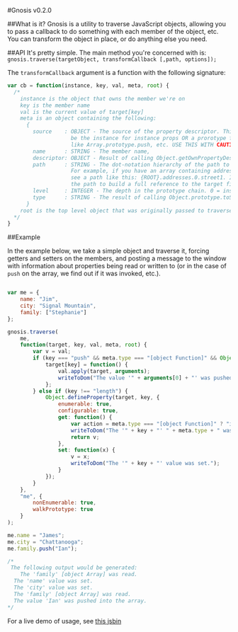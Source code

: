 #Gnosis v0.2.0

##What is it?
Gnosis is a utility to traverse JavaScript objects, allowing you to pass a callback to do something with each member of the object, etc. You can transform the object in place, or do anything else you need.

##API
It's pretty simple. The main method you're concerned with is: `gnosis.traverse(targetObject, transformCallback [,path, options]);`

The `transformCallback` argument is a function with the following signature: 

```javascript
var cb = function(instance, key, val, meta, root) {
  /*
    instance is the object that owns the member we're on
    key is the member name
    val is the current value of target[key]
    meta is an object containing the following:
      {
        source    : OBJECT - The source of the property descriptor. This could
                    be the instance for instance props OR a prorotype for things
                    like Array.prototype.push, etc. USE THIS WITH CAUTION!
        name      : STRING - The member name,
        descriptor: OBJECT - Result of calling Object.getOwnPropertyDescriptor(source, name),
        path      : STRING - The dot-notation hierarchy of the path to the member.
                    For example, if you have an array containing address objects, you might
                    see a path like this: {ROOT}.addresses.0.street1. It's possible to use
                    the path to build a full reference to the target field from the root
        level     : INTEGER - The depth in the prototype chain. 0 = instance, 1 first prototype, etc.
        type      : STRING - The result of calling Object.prototype.toString.call(instance[key]);
      }
    root is the top level object that was originally passed to traverse as the target.
  */
}
```

##Example

In the example below, we take a simple object and traverse it, forcing getters and setters on the members, and posting a message to the window with information about properties being read or written to (or in the case of `push` on the array, we find out if it was invoked, etc.).

```javascript

var me = {
    name: "Jim",
    city: "Signal Mountain",
    family: ["Stephanie"]
};

gnosis.traverse(
    me,
    function(target, key, val, meta, root) {
        var v = val;
        if (key === "push" && meta.type === "[object Function]" && Object.prototype.toString.call(target) === "[object Array]") {
            target[key] = function() {
                val.apply(target, arguments);
                writeToDom("The value '" + arguments[0] + "' was pushed into the array.");
            };
        } else if (key !== "length") {
            Object.defineProperty(target, key, {
                enumerable: true,
                configurable: true,
                get: function() {
                    var action = meta.type === "[object Function]" ? "invoked" : "read";
                    writeToDom("The '" + key + "' " + meta.type + " was " + action + ".");
                    return v;
                },
                set: function(x) {
                    v = x;
                    writeToDom("The '" + key + "' value was set.");
                }
            });
        }
    },
    "me", {
        nonEnumerable: true,
        walkPrototype: true
    }
);

me.name = "James";
me.city = "Chattanooga";
me.family.push("Ian");

/*
 The following output would be generated:
	The 'family' [object Array] was read.
  The 'name' value was set.
  The 'city' value was set.
  The 'family' [object Array] was read.
  The value 'Ian' was pushed into the array.
*/

```

For a live demo of usage, see [this jsbin](http://jsbin.com/ludew/3/edit?js,output)
